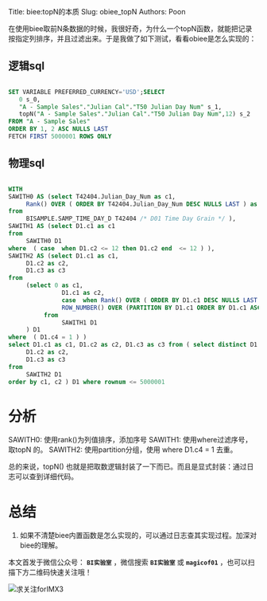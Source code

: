 Title:  biee:topN的本质
Slug:  obiee_topN
Authors: Poon



在使用biee取前N条数据的时候，我很好奇，为什么一个topN函数，就能把记录按指定列排序，并且过滤出来。于是我做了如下测试，看看obiee是怎么实现的：

## 逻辑sql

```sql

SET VARIABLE PREFERRED_CURRENCY='USD';SELECT
   0 s_0,
   "A - Sample Sales"."Julian Cal"."T50 Julian Day Num" s_1,
   topN("A - Sample Sales"."Julian Cal"."T50 Julian Day Num",12) s_2
FROM "A - Sample Sales"
ORDER BY 1, 2 ASC NULLS LAST
FETCH FIRST 5000001 ROWS ONLY

```

##  物理sql

```SQL

WITH 
SAWITH0 AS (select T42404.Julian_Day_Num as c1,
     Rank() OVER ( ORDER BY T42404.Julian_Day_Num DESC NULLS LAST ) as c2
from 
     BISAMPLE.SAMP_TIME_DAY_D T42404 /* D01 Time Day Grain */ ),
SAWITH1 AS (select D1.c1 as c1
from 
     SAWITH0 D1
where  ( case  when D1.c2 <= 12 then D1.c2 end  <= 12 ) ),
SAWITH2 AS (select D1.c1 as c1,
     D1.c2 as c2,
     D1.c3 as c3
from 
     (select 0 as c1,
               D1.c1 as c2,
               case  when Rank() OVER ( ORDER BY D1.c1 DESC NULLS LAST ) <= 12 then Rank() OVER ( ORDER BY D1.c1 DESC NULLS LAST ) end  as c3,
               ROW_NUMBER() OVER (PARTITION BY D1.c1 ORDER BY D1.c1 ASC) as c4
          from 
               SAWITH1 D1
     ) D1
where  ( D1.c4 = 1 ) )
select D1.c1 as c1, D1.c2 as c2, D1.c3 as c3 from ( select distinct D1.c1 as c1,
     D1.c2 as c2,
     D1.c3 as c3
from 
     SAWITH2 D1
order by c1, c2 ) D1 where rownum <= 5000001

```

# 分析

SAWITH0: 使用rank()为列值排序，添加序号
SAWITH1: 使用where过滤序号，取topN 的。
SAWITH2: 使用partition分组，使用 where D1.c4 = 1 去重。

总的来说，topN() 也就是把取数逻辑封装了一下而已。而且是显式封装：通过日志可以查到详细代码。

# 总结

1. 如果不清楚biee内置函数是怎么实现的，可以通过日志查其实现过程。加深对biee的理解。




本文首发于微信公众号： **`BI实验室`** ，微信搜索 **`BI实验室`** 或 **`magicof01`** ，也可以扫描下方二维码快速关注哦！

![求关注forIMX3](http://www.imx3.com/img/weixin_bi_common/sdr_code_tree.png)


